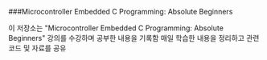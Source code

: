 ###Microcontroller Embedded C Programming: Absolute Beginners

이 저장소는 "Microcontroller Embedded C Programming: Absolute Beginners" 강의를 수강하며 공부한 내용을 기록함 매일 학습한 내용을 정리하고 관련 코드 및 자료를 공유
